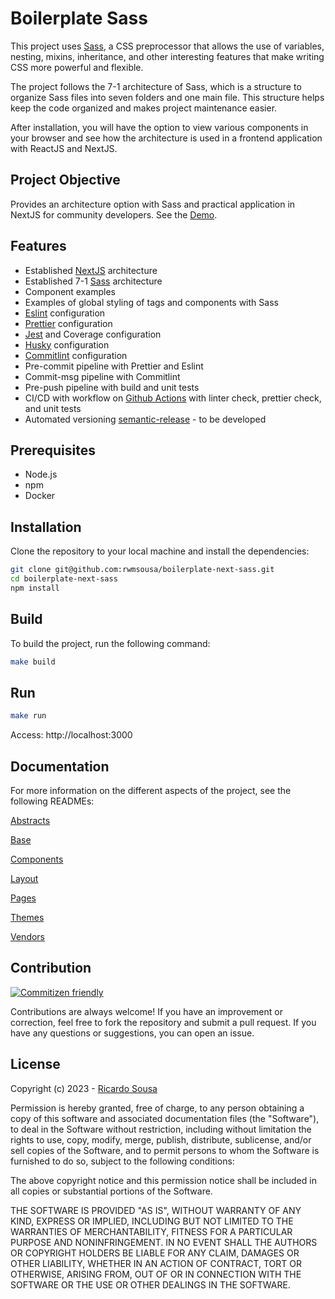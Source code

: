 # Boilerplate Sass

This project uses [Sass](https://sass-guidelin.es/), a CSS preprocessor that allows the use of variables, nesting, mixins, inheritance, and other interesting features that make writing CSS more powerful and flexible.

The project follows the 7-1 architecture of Sass, which is a structure to organize Sass files into seven folders and one main file. This structure helps keep the code organized and makes project maintenance easier.

After installation, you will have the option to view various components in your browser and see how the architecture is used in a frontend application with ReactJS and NextJS.

## Project Objective

Provides an architecture option with Sass and practical application in NextJS for community developers. See the [Demo](https://boilerplate-next-sass.vercel.app/).

## Features
- Established [NextJS](https://nextjs.org/) architecture
- Established 7-1 [Sass](https://sass-guidelin.es/) architecture
- Component examples
- Examples of global styling of tags and components with Sass
- [Eslint](https://eslint.org/) configuration
- [Prettier](https://prettier.io/) configuration
- [Jest](https://jestjs.io/) and Coverage configuration
- [Husky](https://typicode.github.io/husky/) configuration
- [Commitlint](https://commitlint.js.org/#/) configuration
- Pre-commit pipeline with Prettier and Eslint
- Commit-msg pipeline with Commitlint
- Pre-push pipeline with build and unit tests
- CI/CD with workflow on [Github Actions](https://github.com/features/actions) with linter check, prettier check, and unit tests
- Automated versioning [semantic-release](https://semantic-release.gitbook.io/) - to be developed

## Prerequisites

-   Node.js
-   npm
-   Docker

## Installation

Clone the repository to your local machine and install the dependencies:

```bash
git clone git@github.com:rwmsousa/boilerplate-next-sass.git
cd boilerplate-next-sass
npm install
```

## Build

To build the project, run the following command:

```bash
make build
```

## Run

```bash
make run
```

Access: http://localhost:3000

## Documentation

For more information on the different aspects of the project, see the following READMEs:

[Abstracts](https://github.com/rwmsousa/boilerplate-next-sass/blob/master/stylesheets/abstracts/README.md)

[Base](https://github.com/rwmsousa/boilerplate-next-sass/blob/master/stylesheets/base/README.md)

[Components](https://github.com/rwmsousa/boilerplate-next-sass/blob/master/stylesheets/components/README.md)

[Layout](https://github.com/rwmsousa/boilerplate-next-sass/blob/master/stylesheets/layout/README.md)

[Pages](https://github.com/rwmsousa/boilerplate-next-sass/blob/master/stylesheets/pages/README.md)

[Themes](https://github.com/rwmsousa/boilerplate-next-sass/blob/master/stylesheets/themes/README.md)

[Vendors](https://github.com/rwmsousa/boilerplate-next-sass/blob/master/stylesheets/vendors/README.md)

## Contribution

[![Commitizen friendly](https://img.shields.io/badge/commitizen-friendly-brightgreen.svg)](http://commitizen.github.io/cz-cli/)

Contributions are always welcome! If you have an improvement or correction, feel free to fork the repository and submit a pull request. If you have any questions or suggestions, you can open an issue.

## License

Copyright (c) 2023 - [Ricardo Sousa](https://github.com/rwmsousa)

Permission is hereby granted, free of charge, to any person obtaining a copy
of this software and associated documentation files (the "Software"), to deal
in the Software without restriction, including without limitation the rights
to use, copy, modify, merge, publish, distribute, sublicense, and/or sell
copies of the Software, and to permit persons to whom the Software is
furnished to do so, subject to the following conditions:

The above copyright notice and this permission notice shall be included in all
copies or substantial portions of the Software.

THE SOFTWARE IS PROVIDED "AS IS", WITHOUT WARRANTY OF ANY KIND, EXPRESS OR
IMPLIED, INCLUDING BUT NOT LIMITED TO THE WARRANTIES OF MERCHANTABILITY,
FITNESS FOR A PARTICULAR PURPOSE AND NONINFRINGEMENT. IN NO EVENT SHALL THE
AUTHORS OR COPYRIGHT HOLDERS BE LIABLE FOR ANY CLAIM, DAMAGES OR OTHER
LIABILITY, WHETHER IN AN ACTION OF CONTRACT, TORT OR OTHERWISE, ARISING FROM,
OUT OF OR IN CONNECTION WITH THE SOFTWARE OR THE USE OR OTHER DEALINGS IN THE
SOFTWARE.
